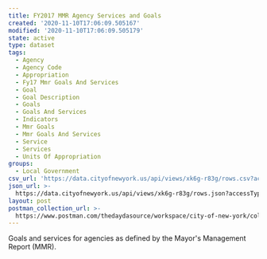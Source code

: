 ```yaml
---
title: FY2017 MMR Agency Services and Goals
created: '2020-11-10T17:06:09.505167'
modified: '2020-11-10T17:06:09.505179'
state: active
type: dataset
tags:
  - Agency
  - Agency Code
  - Appropriation
  - Fy17 Mmr Goals And Services
  - Goal
  - Goal Description
  - Goals
  - Goals And Services
  - Indicators
  - Mmr Goals
  - Mmr Goals And Services
  - Service
  - Services
  - Units Of Appropriation
groups:
  - Local Government
csv_url: 'https://data.cityofnewyork.us/api/views/xk6g-r83g/rows.csv?accessType=DOWNLOAD'
json_url: >-
  https://data.cityofnewyork.us/api/views/xk6g-r83g/rows.json?accessType=DOWNLOAD
layout: post
postman_collection_url: >-
  https://www.postman.com/thedaydasource/workspace/city-of-new-york/collection/15909983-26832726-b011-44f5-ba3a-df5cf55641aa
---
```

Goals and services for agencies as defined by the Mayor's Management Report (MMR).
